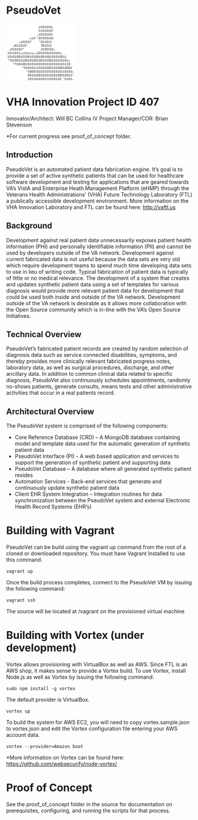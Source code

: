# PseudoVet
![PseudoVet Logo](https://github.com/VHAINNOVATIONS/PseudoVet/blob/master/branding/PseudoVet.png)
# VHA Innovation Project ID 407
Innovator/Architect: Will BC Collins IV
Project Manager/COR: Brian Stevenson

*For current progress see proof_of_concept folder.

## Introduction
PseudoVet is an automated patient data fabrication engine.  It’s goal is to provide a set of active synthetic patients that can be used for healthcare software development and testing for applications that are geared towards VA’s VistA and Enterprise Heath Management Platform (eHMP) through the Veterans Health Administrations’ (VHA) Future Technology Laboratory (FTL) a publically accessible development environment.  More information on the VHA Innovation Laboratory and FTL can be found here: http://vaftl.us

## Background
Development against real patient data unnecessarily exposes patient health information (PHI) and personally identifiable information (PII) and cannot be used by developers outside of the VA network.  Development against current fabricated data is not useful because the data sets are very old which require development teams to spend much time developing data sets to use in lieu of writing code.  Typical fabrication of patient data is typically of little or no medical relevance.  The development of a system that creates and updates synthetic patient data using a set of templates for various diagnosis would provide more relevant patient data for development that could be used both inside and outside of the VA network.  Development outside of the VA network is desirable as it allows more  collaboration with the Open Source community which is in-line with the VA’s Open Source Initiatives.

## Technical Overview
PseudoVet’s fabricated patient records are created by random selection of diagnosis data such as service connected disabilities, symptoms, and thereby provides more clinically relevant fabricated progress notes, laboratory data, as well as surgical procedures, discharge, and other ancillary data.  In addition to common clinical data related to specific diagnosis, PseudoVet also continuously schedules appointments, randomly no-shows patients, generate consults, means tests and other administrative activities that occur in a real patients record.

## Architectural Overview
The PseudoVet system is comprised of the following components:
- Core Reference Database (CRD) – A MongoDB database containing model and template data used for the automatic generation of synthetic patient data
- PseudoVet Interface (PI) - A web based application and services to support the generation of synthetic patient and supporting data
- PseudoVet Database – A database where all generated synthetic patient resides
- Automation Services - Back-end services that generate and continuously update synthetic patient data
- Client EHR System Integration – Integration routines for data synchronization between the PseudoVet system and external Electronic Health Record Systems (EHR’s)

# Building with Vagrant
PseudoVet can be build using the vagrant up command from the root of a cloned or downloaded repository.  You must have Vagrant Installed to use this command.

```
vagrant up
```
Once the build process completes, connect to the PseudoVet VM by issuing the following command:
```
vagrant ssh
```

The source will be located at /vagrant on the provisioned virtual machine

# Building with Vortex (under development)
Vortex allows provisioning with VirtualBox as well as AWS.  Since FTL is an AWS shop, it makes sense to provide a Vortex build.  To use Vortex, install Node.js as well as Vortex by issuing the following command:
```
sudo npm install -g vortex
```

The default provider is VirtualBox.
```
vortex up
```
To build the system for AWS EC2, you will need to copy vortex.sample.json to vortex.json and edit the Vortex configuration file entering your AWS account data.

```
vortex --provider=Amazon boot
```

*More information on Vortex can be found here: https://github.com/websecurify/node-vortex/ 

# Proof of Concept
See the proof_of_concept folder in the source for documentation on prerequisites, configuring, and running the scripts for that process.
